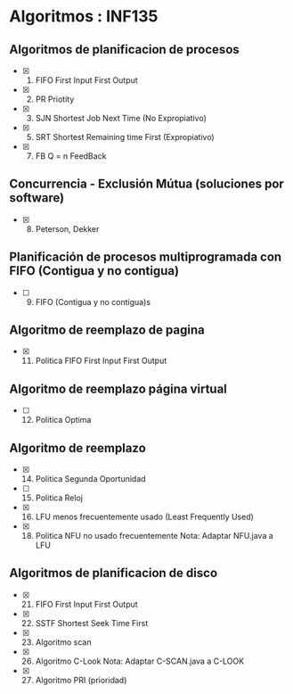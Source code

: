 # **Algoritmos : INF135**
## **Algoritmos de planificacion de procesos**
- [x] 1. FIFO First Input First Output
- [x] 2. PR Priotity
- [x] 3. SJN Shortest Job Next Time (No Expropiativo)
- [x] 5. SRT Shortest Remaining time First (Expropiativo)
- [x] 7. FB Q = n FeedBack
## **Concurrencia - Exclusión Mútua (soluciones por software)**
- [x] 8. Peterson, Dekker

## **Planificación de procesos multiprogramada con FIFO (Contigua y no contigua)**
- [ ] 9. FIFO (Contigua y no contigua)s

## **Algoritmo de reemplazo de pagina**
- [x] 11. Politica FIFO First Input First Output
## **Algoritmo de reemplazo página virtual**
- [ ] 12. Politica Optima
## **Algoritmo de reemplazo**
- [x] 14. Politica Segunda Oportunidad
- [ ] 15. Politica Reloj
- [x] 16. LFU menos frecuentemente usado (Least Frequently Used)
- [x] 18. Politica NFU no usado frecuentemente
Nota: Adaptar NFU.java a LFU
## **Algoritmos de planificacion de disco**
- [x] 21. FIFO First Input First Output
- [x] 22. SSTF Shortest Seek Time First
- [x] 23. Algoritmo scan
- [x] 26. Algoritmo C-Look
Nota: Adaptar C-SCAN.java a C-LOOK
- [x] 27. Algoritmo PRI (prioridad)